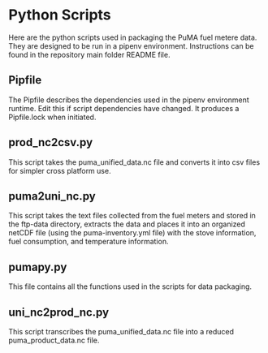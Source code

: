 # Python Scripts

Here are the python scripts used in packaging the PuMA fuel metere data. They are designed to be run in a pipenv environment. Instructions can be found in the repository main folder README file.

## Pipfile

The Pipfile describes the dependencies used in the pipenv environment runtime. Edit this if script dependencies have changed. It produces a Pipfile.lock when initiated.

## prod_nc2csv.py

This script takes the puma_unified_data.nc file and converts it into csv files for simpler cross platform use.

## puma2uni_nc.py

This script takes the text files collected from the fuel meters and stored in the ftp-data directory, extracts the data and places it into an organized netCDF file (using the puma-inventory.yml file) with the stove information, fuel consumption, and temperature information.

## pumapy.py

This file contains all the functions used in the scripts for data packaging.

## uni_nc2prod_nc.py

This script transcribes the puma_unified_data.nc file into a reduced puma_product_data.nc file.
